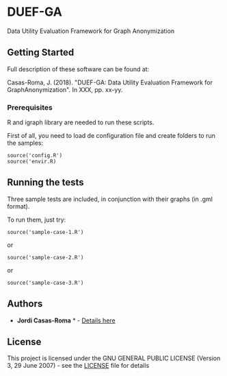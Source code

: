 # DUEF-GA

Data Utility Evaluation Framework for Graph Anonymization

## Getting Started

Full description of these software can be found at:

Casas-Roma, J. (2018). "DUEF-GA: Data Utility Evaluation Framework for GraphAnonymization". In XXX, pp. xx-yy.

### Prerequisites

R and igraph library are needed to run these scripts.

First of all, you need to load de configuration file and create folders to run the samples:

```
source('config.R')
source('envir.R)
```

## Running the tests

Three sample tests are included, in conjunction with their graphs (in .gml format).

To run them, just try:

```
source('sample-case-1.R')
```

or 

```
source('sample-case-2.R')
```

or 

```
source('sample-case-3.R')
```

## Authors

* **Jordi Casas-Roma** * - [Details here](https://jcasasr.wordpress.com/)

## License

This project is licensed under the GNU GENERAL PUBLIC LICENSE (Version 3, 29 June 2007) - see the [LICENSE](LICENSE) file for details
